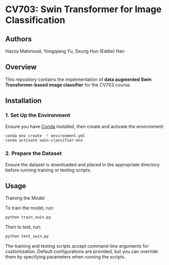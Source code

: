 # CV703: Swin Transformer for Image Classification

## Authors
Hazza Mahmood, Yongqiang Yu, Seung Hun (Eddie) Han  

## Overview
This repository contains the implementation of **data augmented Swin Transformer-based image classifier** for the CV703 course.

## Installation

### 1. Set Up the Environment
Ensure you have [Conda](https://docs.conda.io/en/latest/) installed, then create and activate the environment:

```bash
conda env create -f environment.yml
conda activate swin-classifier-env
```

### 2. Prepare the Dataset

Ensure the dataset is downloaded and placed in the appropriate directory before running training or testing scripts.

## Usage
Training the Model

To train the model, run:
```bash
python train_swin.py
```

Then to test, run:
```bash
python test_swin.py
```

The training and testing scripts accept command-line arguments for customization. Default configurations are provided, but you can override them by specifying parameters when running the scripts.
